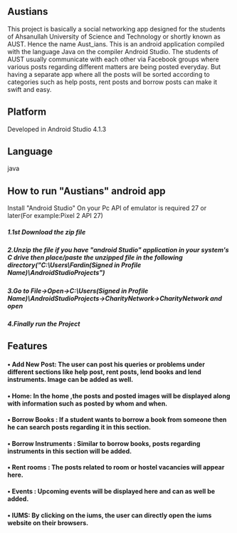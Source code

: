 ## Austians
This project is basically a social networking app designed for the students of Ahsanullah University of Science and Technology or shortly known as AUST. Hence the name Aust_ians. This is an android application compiled with the language Java on the compiler Android Studio.
The students of AUST usually communicate with each other via Facebook groups where various posts regarding different matters are being posted everyday. But having a separate app where all the posts will be sorted according to categories such as help posts, rent posts and borrow posts can make it swift and easy.

## Platform
Developed in Android Studio 4.1.3
## Language
java
## How to run "Austians" android app
Install "Android Studio" On your Pc
API of emulator is required 27 or later(For example:Pixel 2 API 27)
##### 1.1st Download the zip file
##### 2.Unzip the file if you have "android Studio" application in your system's C drive then place/paste the unzipped file in the following directory("C:\Users\Fardin(Signed in Profile Name)\AndroidStudioProjects")
##### 3.Go to File->Open->C:\Users\(Signed in Profile Name)\AndroidStudioProjects->CharityNetwork->CharityNetwork and open
##### 4.Finally run the Project
## Features
#### •	Add New Post: The user can post his queries or problems under different sections like help post, rent posts, lend books and lend instruments. Image can be added as well.
#### •	Home: In the home ,the posts and posted images will be displayed along with information such as posted by whom and when.
#### •	Borrow Books : If a student wants to borrow a book from someone then he can search posts regarding it in this section.
#### •	Borrow Instruments : Similar to borrow books, posts regarding instruments in this section will be added.
#### •	Rent rooms : The posts related to room or hostel vacancies will appear here.
#### •	Events :  Upcoming events will be displayed here and can as well be added.
#### •	IUMS: By clicking on the iums, the user can directly open the iums website on their browsers.

